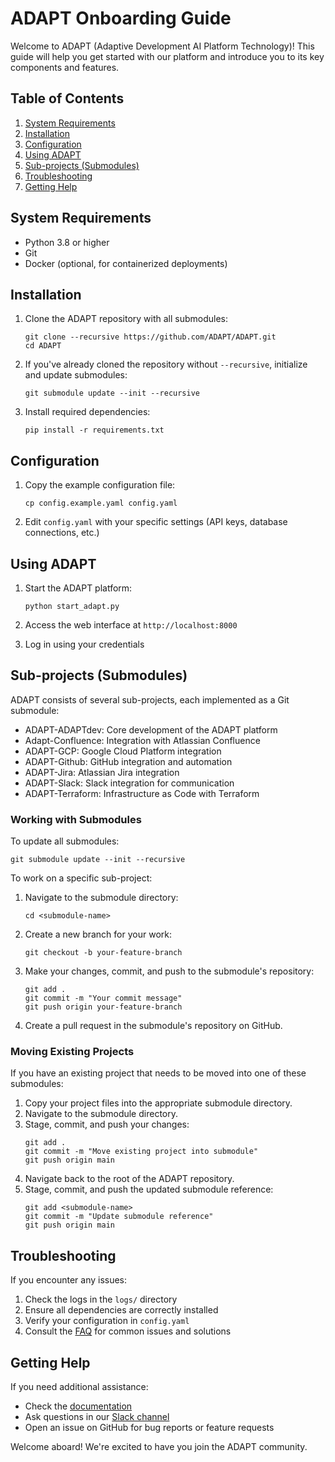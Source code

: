 # ADAPT Onboarding Guide

Welcome to ADAPT (Adaptive Development AI Platform Technology)! This guide will help you get started with our platform and introduce you to its key components and features.

## Table of Contents

1. [System Requirements](#system-requirements)
2. [Installation](#installation)
3. [Configuration](#configuration)
4. [Using ADAPT](#using-adapt)
5. [Sub-projects (Submodules)](#sub-projects-submodules)
6. [Troubleshooting](#troubleshooting)
7. [Getting Help](#getting-help)

## System Requirements

- Python 3.8 or higher
- Git
- Docker (optional, for containerized deployments)

## Installation

1. Clone the ADAPT repository with all submodules:
   ```
   git clone --recursive https://github.com/ADAPT/ADAPT.git
   cd ADAPT
   ```

2. If you've already cloned the repository without `--recursive`, initialize and update submodules:
   ```
   git submodule update --init --recursive
   ```

3. Install required dependencies:
   ```
   pip install -r requirements.txt
   ```

## Configuration

1. Copy the example configuration file:
   ```
   cp config.example.yaml config.yaml
   ```

2. Edit `config.yaml` with your specific settings (API keys, database connections, etc.)

## Using ADAPT

1. Start the ADAPT platform:
   ```
   python start_adapt.py
   ```

2. Access the web interface at `http://localhost:8000`

3. Log in using your credentials

## Sub-projects (Submodules)

ADAPT consists of several sub-projects, each implemented as a Git submodule:

- ADAPT-ADAPTdev: Core development of the ADAPT platform
- Adapt-Confluence: Integration with Atlassian Confluence
- ADAPT-GCP: Google Cloud Platform integration
- ADAPT-Github: GitHub integration and automation
- ADAPT-Jira: Atlassian Jira integration
- ADAPT-Slack: Slack integration for communication
- ADAPT-Terraform: Infrastructure as Code with Terraform

### Working with Submodules

To update all submodules:

```
git submodule update --init --recursive
```

To work on a specific sub-project:

1. Navigate to the submodule directory:
   ```
   cd <submodule-name>
   ```
2. Create a new branch for your work:
   ```
   git checkout -b your-feature-branch
   ```
3. Make your changes, commit, and push to the submodule's repository:
   ```
   git add .
   git commit -m "Your commit message"
   git push origin your-feature-branch
   ```
4. Create a pull request in the submodule's repository on GitHub.

### Moving Existing Projects

If you have an existing project that needs to be moved into one of these submodules:

1. Copy your project files into the appropriate submodule directory.
2. Navigate to the submodule directory.
3. Stage, commit, and push your changes:
   ```
   git add .
   git commit -m "Move existing project into submodule"
   git push origin main
   ```
4. Navigate back to the root of the ADAPT repository.
5. Stage, commit, and push the updated submodule reference:
   ```
   git add <submodule-name>
   git commit -m "Update submodule reference"
   git push origin main
   ```

## Troubleshooting

If you encounter any issues:

1. Check the logs in the `logs/` directory
2. Ensure all dependencies are correctly installed
3. Verify your configuration in `config.yaml`
4. Consult the [FAQ](FAQ.md) for common issues and solutions

## Getting Help

If you need additional assistance:

- Check the [documentation](docs/)
- Ask questions in our [Slack channel](#)
- Open an issue on GitHub for bug reports or feature requests

Welcome aboard! We're excited to have you join the ADAPT community.